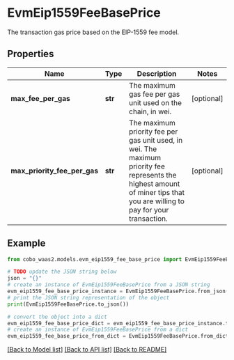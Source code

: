# EvmEip1559FeeBasePrice

The transaction gas price based on the EIP-1559 fee model.

## Properties

Name | Type | Description | Notes
------------ | ------------- | ------------- | -------------
**max_fee_per_gas** | **str** | The maximum gas fee per gas unit used on the chain, in wei. | [optional] 
**max_priority_fee_per_gas** | **str** | The maximum priority fee per gas unit used, in wei. The maximum priority fee represents the highest amount of miner tips that you are willing to pay for your transaction. | [optional] 

## Example

```python
from cobo_waas2.models.evm_eip1559_fee_base_price import EvmEip1559FeeBasePrice

# TODO update the JSON string below
json = "{}"
# create an instance of EvmEip1559FeeBasePrice from a JSON string
evm_eip1559_fee_base_price_instance = EvmEip1559FeeBasePrice.from_json(json)
# print the JSON string representation of the object
print(EvmEip1559FeeBasePrice.to_json())

# convert the object into a dict
evm_eip1559_fee_base_price_dict = evm_eip1559_fee_base_price_instance.to_dict()
# create an instance of EvmEip1559FeeBasePrice from a dict
evm_eip1559_fee_base_price_from_dict = EvmEip1559FeeBasePrice.from_dict(evm_eip1559_fee_base_price_dict)
```
[[Back to Model list]](../README.md#documentation-for-models) [[Back to API list]](../README.md#documentation-for-api-endpoints) [[Back to README]](../README.md)


